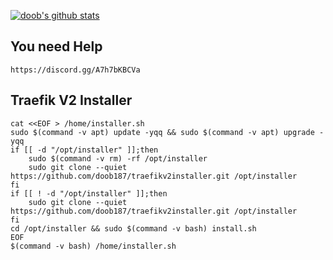 [![doob's github stats](https://github-readme-stats.vercel.app/api?username=doob187&count_private=true)](https://profile-summary-for-github.com/user/doob187)

## You need Help 

```
https://discord.gg/A7h7bKBCVa
```

## Traefik V2 Installer 

```
cat <<EOF > /home/installer.sh
sudo $(command -v apt) update -yqq && sudo $(command -v apt) upgrade -yqq
if [[ -d "/opt/installer" ]];then
    sudo $(command -v rm) -rf /opt/installer 
    sudo git clone --quiet https://github.com/doob187/traefikv2installer.git /opt/installer
fi
if [[ ! -d "/opt/installer" ]];then
    sudo git clone --quiet https://github.com/doob187/traefikv2installer.git /opt/installer
fi
cd /opt/installer && sudo $(command -v bash) install.sh
EOF
$(command -v bash) /home/installer.sh
```
